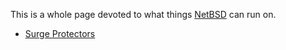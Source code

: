 This is a whole page devoted to what things [NetBSD](?NetBSD) can run on.

- [Surge Protectors](https://github.com/torvalds/linux/pull/486#issuecomment-343678313)
